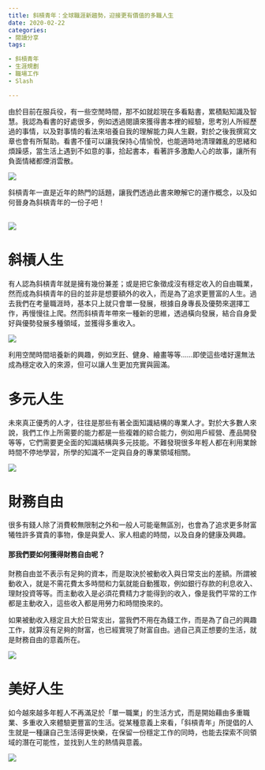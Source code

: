 ```yaml
---
title: 斜槓青年：全球職涯新趨勢，迎接更有價值的多職人生
date: 2020-02-22
categories: 
- 閱讀分享
tags:

- 斜槓青年
- 生涯規劃
- 職場工作
- Slash

---
```


由於目前在服兵役，有一些空閒時間，那不如就趁現在多看點書，累積點知識及智慧。我認為看書的好處很多，例如透過閱讀來獲得書本裡的經驗，思考別人所經歷過的事情，以及對事情的看法來培養自我的理解能力與人生觀，對於之後我撰寫文章也會有所幫助。看書不僅可以讓我保持心情愉悅，也能適時地清理雜亂的思緒和煩躁感，當生活上遇到不如意的事，拾起書本，看著許多激勵人心的故事，讓所有負面情緒都煙消雲散。

<img src="logo.jpg" style="width:3000 height:2000">

斜槓青年一直是近年的熱門的話題，讓我們透過此書來瞭解它的運作概念，以及如何晉身為斜槓青年的一份子吧！

<br/>

<img src="2020-02-22-斜槓青年-1.jfif" style="width:3000 height:2000">

<br/>

# 斜槓人生

有人認為斜槓青年就是擁有幾份兼差；或是把它象徵成沒有穩定收入的自由職業，然而成為斜槓青年的目的並非是想要額外的收入，而是為了追求更豐富的人生。過去我們在考量職涯時，基本只上就只會單一發展，根據自身專長及優勢來選擇工作，再慢慢往上爬。然而斜槓青年帶來一種新的思維，透過橫向發展，結合自身愛好與優勢發展多種領域，並獲得多重收入。

<img src="2020-02-22-斜槓青年-2.jpeg" style="width:3000 height:2000">

<br/>

利用空閒時間培養新的興趣，例如烹飪、健身、繪畫等等……即使這些嗜好還無法成為穩定收入的來源，但可以讓人生更加充實與圓滿。

# 多元人生

未來真正優秀的人才，往往是那些有著全面知識結構的專業人才。對於大多數人來說，我們工作上所需要的能力都是一些複雜的綜合能力，例如用戶經營、產品開發等等，它們需要更全面的知識結構與多元技能。不難發現很多年輕人都在利用業餘時間不停地學習，所學的知識不一定與自身的專業領域相關。

<img src="2020-02-22-斜槓青年-3.jpeg" style="width:3000 height:2000">

<br/>

# 財務自由

很多有錢人除了消費較無限制之外和一般人可能毫無區別，也會為了追求更多財富犧牲許多寶貴的事物，像是與愛人、家人相處的時間，以及自身的健康及興趣。

#### **那我們要如何獲得財務自由呢？**

財務自由並不表示有足夠的資本，而是取決於被動收入與日常支出的差額。所謂被動收入，就是不需花費太多時間和力氣就能自動獲取，例如銀行存款的利息收入、理財投資等等。而主動收入是必須花費精力才能得到的收入，像是我們平常的工作都是主動收入，這些收入都是用勞力和時間換來的。

如果被動收入穩定且大於日常支出，當我們不用在為錢工作，而是為了自己的興趣工作，就算沒有足夠的財富，也已經實現了財富自由。過自己真正想要的生活，就是財務自由的意義所在。

<img src="2020-02-22-斜槓青年-4.jpg" style="width:3000 height:2000">

<br/>

# 美好人生

如今越來越多年輕人不再滿足於「單一職業」的生活方式，而是開始藉由多重職業、多重收入來體驗更豐富的生活。從某種意義上來看，「斜槓青年」所提倡的人生就是一種讓自己生活得更快樂，在保留一份穩定工作的同時，也能去探索不同領域的潛在可能性，並找到人生的熱情與意義。

<img src="2020-02-22-斜槓青年-5.jpeg" style="width:3000 height:2000">
